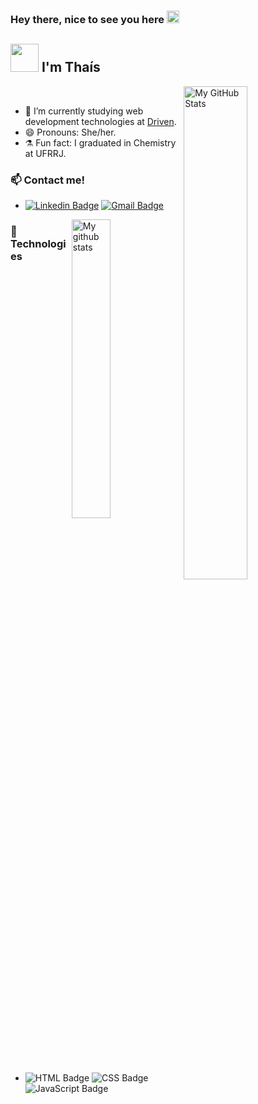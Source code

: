 ### Hey there, nice to see you here <img src="https://github.com/TheDudeThatCode/TheDudeThatCode/blob/master/Assets/Hi.gif" width="20" />

## <img src="https://github.com/TheDudeThatCode/TheDudeThatCode/blob/master/Assets/Developer.gif" width="45" /> I'm Thaís 

  <img align="right" width="45%" src="https://github-readme-stats.vercel.app/api?username=eumerme&show_icons=true&line_height=27&count_private=true&title_color=ffffff&text_color=c9cacc&icon_color=2bbc8a&bg_color=1d1f21" alt="My GitHub Stats" />
     
  </br> 
  
- 🔭 I’m currently studying web development technologies at [Driven].
- 😄 Pronouns: She/her.
- ⚗️ Fun fact: I graduated in Chemistry at UFRRJ.


### 📫 Contact me!

- [![Linkedin Badge](https://img.shields.io/badge/-LinkedIn-blue?style=flat-square&logo=Linkedin&logoColor=white)](https://www.linkedin.com/in/euthaislopes/)
[![Gmail Badge](https://img.shields.io/badge/Gmail-D14836?style=flat-square&logo=gmail&logoColor=white)](mailto:euthaisetau@gmail.com)

<img align="right" width="35%"  src="https://github-readme-stats.vercel.app/api/top-langs/?username=eumerme&layout=compact&title_color=ffffff&text_color=c9cacc&icon_color=2bbc8a&bg_color=1d1f21&langs_count=10" alt="My github stats">


### 🔧 Technologies

- ![HTML Badge](https://img.shields.io/badge/HTML5-E34F26?style=flat-square&logo=html5&logoColor=white)
![CSS Badge](https://img.shields.io/badge/CSS3-1572B6?style=flat-square&logo=css3&logoColor=white)
![JavaScript Badge](https://img.shields.io/badge/JavaScript-323330?style=flat-square&logo=javascript&logoColor=F7DF1E)



<!--- 🌱 I’m currently learning ...-->

[Driven]: https://www.linkedin.com/school/driven-education;
